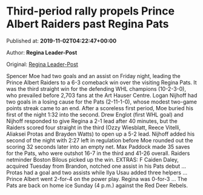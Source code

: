 
# Third-period rally propels Prince Albert Raiders past Regina Pats

Published at: **2019-11-02T04:22:47+00:00**

Author: **Regina Leader-Post**

Original: [Regina Leader-Post](https://leaderpost.com/sports/hockey/regina-pats/third-period-rally-propels-prince-albert-raiders-past-regina-pats)

Spencer Moe had two goals and an assist on Friday night, leading the Prince Albert Raiders to a 6-3 comeback win over the visiting Regina Pats.
It was the third straight win for the defending WHL champions (10-2-3-0), who prevailed before 2,703 fans at the Art Hauser Centre.
Logan Nijhoff had two goals in a losing cause for the Pats (2-11-1-0), whose modest two-game points streak came to an end.
After a scoreless first period, Moe buried his first of the night 1:32 into the second. Drew Englot (first WHL goal) and Nijhoff responded to give Regina a 2-1 lead after 40 minutes, but the Raiders scored four straight in the third (Ozzy Wiesblatt, Reece Vitelli, Aliaksei Protas and Brayden Watts) to open up a 5-2 lead.
Nijhoff added his second of the night with 2:27 left in regulation before Moe rounded out the scoring 32 seconds later into an empty net.
Max Paddock made 35 saves for the Pats, who were outshot 16-7 in the third and 41-26 overall.
Raiders netminder Boston Bilous picked up the win.
EXTRAS: F Caiden Daley, acquired Tuesday from Brandon, notched one assist in his Pats debut … Protas had a goal and two assists while Ilya Usau added three helpers … Prince Albert went 2-for-4 on the power play. Regina was 0-for-3 … The Pats are back on home ice Sunday (4 p.m.) against the Red Deer Rebels.
 
